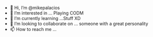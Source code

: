 - 👋 Hi, I’m @mikepalacios
- 👀 I’m interested in ... Playing CODM
- 🌱 I’m currently learning ...Stuff XD
- 💞️ I’m looking to collaborate on ... someone with a great personality 
- 📫 How to reach me ...

<!---
mikepalacios/mikepalacios is a ✨ special ✨ repository because its `README.md` (this file) appears on your GitHub profile.
You can click the Preview link to take a look at your changes.
--->
